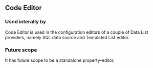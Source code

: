 ﻿## Code Editor

### Used interally by

Code Editor is used in the configuration editors of a couple of Data List providers, namely SQL data source and Templated List editor.


### Future scope

It has future scope to be a standalone property-editor.
